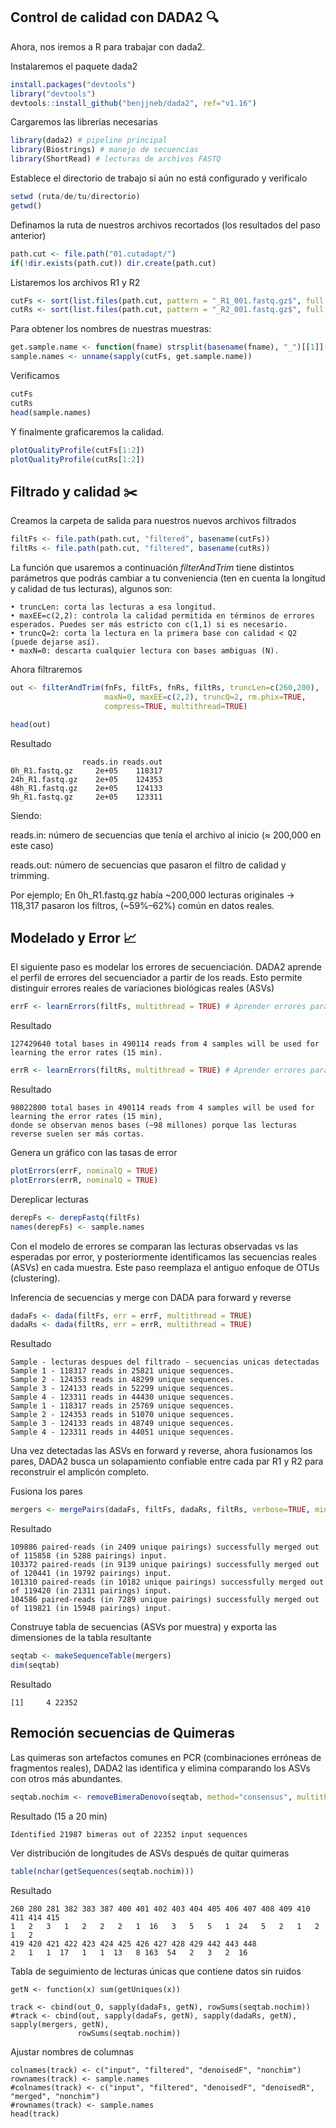 ## Control de calidad con DADA2 🔍

Ahora, nos iremos a R para trabajar con dada2.

Instalaremos el paquete dada2

``` r
install.packages("devtools")
library("devtools")
devtools::install_github("benjjneb/dada2", ref="v1.16") 
``` 

Cargaremos las librerías necesarias

``` r
library(dada2) # pipeline principal
library(Biostrings) # manejo de secuencias
library(ShortRead) # lecturas de archivos FASTQ
```

Establece el directorio de trabajo si aún no está configurado y verificalo

```r
setwd (ruta/de/tu/directorio)
getwd()
```
Definamos la ruta de nuestros archivos recortados (los resultados del paso anterior)

```r
path.cut <- file.path("01.cutadapt/")
if(!dir.exists(path.cut)) dir.create(path.cut)
```
Listaremos los archivos R1 y R2

```r
cutFs <- sort(list.files(path.cut, pattern = "_R1_001.fastq.gz$", full.names = TRUE))
cutRs <- sort(list.files(path.cut, pattern = "_R2_001.fastq.gz$", full.names = TRUE))
```

Para obtener los nombres de nuestras muestras:

```r
get.sample.name <- function(fname) strsplit(basename(fname), "_")[[1]][1]
sample.names <- unname(sapply(cutFs, get.sample.name))
```

Verificamos

```r
cutFs
cutRs
head(sample.names)
 ``` 

Y finalmente graficaremos la calidad.

```r
plotQualityProfile(cutFs[1:2]) 
plotQualityProfile(cutRs[1:2])
```

## Filtrado y calidad ✂️

Creamos la carpeta de salida para nuestros nuevos archivos filtrados

```r
filtFs <- file.path(path.cut, "filtered", basename(cutFs))
filtRs <- file.path(path.cut, "filtered", basename(cutRs))
```

La función que usaremos a continuación *filterAndTrim* tiene distintos parámetros que podrás cambiar a tu conveniencia (ten en cuenta la longitud y calidad de tus lecturas), algunos son:

	• truncLen: corta las lecturas a esa longitud.
	• maxEE=c(2,2): controla la calidad permitida en términos de errores esperados. Puedes ser más estricto con c(1,1) si es necesario.
	• truncQ=2: corta la lectura en la primera base con calidad < Q2 (puede dejarse así).
	• maxN=0: descarta cualquier lectura con bases ambiguas (N).


Ahora filtraremos

```r
out <- filterAndTrim(fnFs, filtFs, fnRs, filtRs, truncLen=c(260,200),
                     maxN=0, maxEE=c(2,2), truncQ=2, rm.phix=TRUE,
                     compress=TRUE, multithread=TRUE) 

head(out)
```

Resultado

```
                reads.in reads.out
0h_R1.fastq.gz     2e+05    118317
24h_R1.fastq.gz    2e+05    124353
48h_R1.fastq.gz    2e+05    124133
9h_R1.fastq.gz     2e+05    123311
```

Siendo:

reads.in: número de secuencias que tenía el archivo al inicio (≈ 200,000 en este caso) 

reads.out: número de secuencias que pasaron el filtro de calidad y trimming.

Por ejemplo; En 0h_R1.fastq.gz había ~200,000 lecturas originales → 118,317 pasaron los filtros, (~59%–62%) común en datos reales.
  
## Modelado y Error  📈
El siguiente paso es modelar los errores de secuenciación.
DADA2 aprende el perfil de errores del secuenciador a partir de los reads.
Esto permite distinguir errores reales de variaciones biológicas reales (ASVs)

```r
errF <- learnErrors(filtFs, multithread = TRUE) # Aprender errores para las lecturas forward (R1)
```

Resultado

```
127429640 total bases in 490114 reads from 4 samples will be used for learning the error rates (15 min).
```

```r
errR <- learnErrors(filtRs, multithread = TRUE) # Aprender errores para las lecturas reverse (R2)
```

Resultado

```
98022800 total bases in 490114 reads from 4 samples will be used for learning the error rates (15 min),
donde se observan menos bases (~98 millones) porque las lecturas reverse suelen ser más cortas.
```

Genera un gráfico con las tasas de error

```r
plotErrors(errF, nominalQ = TRUE)
plotErrors(errR, nominalQ = TRUE)
```

Dereplicar lecturas

```r
derepFs <- derepFastq(filtFs)
names(derepFs) <- sample.names
```

Con el modelo de errores se comparan las lecturas observadas vs las esperadas por error, y posteriormente identificamos las secuencias reales (ASVs) en cada muestra. Este paso reemplaza el antiguo enfoque de OTUs (clustering).

Inferencia de secuencias y merge con DADA para forward y reverse

```r
dadaFs <- dada(filtFs, err = errF, multithread = TRUE)
dadaRs <- dada(filtRs, err = errR, multithread = TRUE)
```

Resultado
```
Sample - lecturas despues del filtrado - secuencias unicas detectadas
Sample 1 - 118317 reads in 25821 unique sequences.
Sample 2 - 124353 reads in 48299 unique sequences.
Sample 3 - 124133 reads in 52299 unique sequences.
Sample 4 - 123311 reads in 44430 unique sequences.
Sample 1 - 118317 reads in 25769 unique sequences.
Sample 2 - 124353 reads in 51070 unique sequences.
Sample 3 - 124133 reads in 48749 unique sequences.
Sample 4 - 123311 reads in 44051 unique sequences.
```

Una vez detectadas las ASVs en forward y reverse, ahora fusionamos los pares, DADA2 busca un solapamiento confiable entre cada par R1 y R2 para reconstruir el amplicón completo.

Fusiona los pares

```r
mergers <- mergePairs(dadaFs, filtFs, dadaRs, filtRs, verbose=TRUE, minOverlap = 12)
```

Resultado

```
109886 paired-reads (in 2409 unique pairings) successfully merged out of 115858 (in 5288 pairings) input.
103372 paired-reads (in 9139 unique pairings) successfully merged out of 120441 (in 19792 pairings) input.
101310 paired-reads (in 10182 unique pairings) successfully merged out of 119420 (in 21311 pairings) input.
104586 paired-reads (in 7289 unique pairings) successfully merged out of 119821 (in 15948 pairings) input.
```

Construye tabla de secuencias (ASVs por muestra) y exporta las dimensiones de la tabla resultante

```r
seqtab <- makeSequenceTable(mergers)
dim(seqtab)
```

Resultado

```
[1]     4 22352
```

## Remoción secuencias de Quimeras
Las quimeras son artefactos comunes en PCR (combinaciones erróneas de fragmentos reales), DADA2 las identifica y elimina comparando los ASVs con otros más abundantes.

```r
seqtab.nochim <- removeBimeraDenovo(seqtab, method="consensus", multithread=TRUE, verbose=TRUE)
```

Resultado (15 a 20 min)

```
Identified 21987 bimeras out of 22352 input sequences
```

Ver distribución de longitudes de ASVs después de quitar quimeras

```r
table(nchar(getSequences(seqtab.nochim)))
```

Resultado

```
260 280 281 382 383 387 400 401 402 403 404 405 406 407 408 409 410 411 414 415
1   2   3   1   2   2   2   1  16   3   5   5   1  24   5   2   1   2   1   2
419 420 421 422 423 424 425 426 427 428 429 442 443 448
2   1   1  17   1   1  13   8 163  54   2   3   2  16
```

Tabla de seguimiento de lecturas únicas que contiene datos sin ruidos

```
getN <- function(x) sum(getUniques(x))

track <- cbind(out_O, sapply(dadaFs, getN), rowSums(seqtab.nochim))
#track <- cbind(out, sapply(dadaFs, getN), sapply(dadaRs, getN), sapply(mergers, getN),
               rowSums(seqtab.nochim))
```

Ajustar nombres de columnas

```
colnames(track) <- c("input", "filtered", "denoisedF", "nonchim")
rownames(track) <- sample.names
#colnames(track) <- c("input", "filtered", "denoisedF", "denoisedR", "merged", "nonchim")
#rownames(track) <- sample.names
head(track)
```
